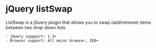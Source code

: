 jQuery listSwap
===============

ListSwap is a jQuery plugin that allows you to swap (add/remove) items between two drop-down lists.

	- jQuery suppport: 1.3+
	- Browser support: All major browser, IE8+